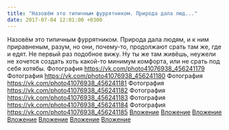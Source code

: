 ```yaml
---
title: "Назовём это типичным фуррятником. Природа дала люд..."
date: 2017-07-04 12:01:00 +0300
---
```


Назовём это типичным фуррятником. Природа дала людям, и к ним приравненым, разум, но они, почему-то, продолжают срать там же, где и едят.
Не первый раз подобное вижу. Ну ты же там живёшь, неужели не хочется создать хоть какой-то минимум комфорта, или не срать под себя хотябы.
Фотография
<a class="vk-attach" href="https://vk.com/photo41076938_456241179">https://vk.com/photo41076938_456241179</a>
Фотография
<a class="vk-attach" href="https://vk.com/photo41076938_456241180">https://vk.com/photo41076938_456241180</a>
Фотография
<a class="vk-attach" href="https://vk.com/photo41076938_456241181">https://vk.com/photo41076938_456241181</a>
Фотография
<a class="vk-attach" href="https://vk.com/photo41076938_456241182">https://vk.com/photo41076938_456241182</a>
Фотография
<a class="vk-attach" href="https://vk.com/photo41076938_456241183">https://vk.com/photo41076938_456241183</a>
Фотография
<a class="vk-attach" href="https://vk.com/photo41076938_456241184">https://vk.com/photo41076938_456241184</a>
Фотография
<a class="vk-attach" href="https://vk.com/photo41076938_456241185">https://vk.com/photo41076938_456241185</a>
<a class="vk-attach" href="https://vk.com/photo41076938_456241179">Вложение</a>
<a class="vk-attach" href="https://vk.com/photo41076938_456241180">Вложение</a>
<a class="vk-attach" href="https://vk.com/photo41076938_456241181">Вложение</a>
<a class="vk-attach" href="https://vk.com/photo41076938_456241182">Вложение</a>
<a class="vk-attach" href="https://vk.com/photo41076938_456241183">Вложение</a>
<a class="vk-attach" href="https://vk.com/photo41076938_456241184">Вложение</a>
<a class="vk-attach" href="https://vk.com/photo41076938_456241185">Вложение</a>
